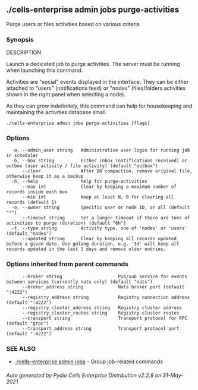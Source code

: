 ## ./cells-enterprise admin jobs purge-activities

Purge users or files activities based on various criteria

### Synopsis


DESCRIPTION

  Launch a dedicated job to purge activities. The server must be running when launching this command.

  Activities are "social" events displayed in the interface. They can be either attached to "users" (notifications feed)
  or "nodes" (files/folders activities shown in the right panel when selecting a node).

  As they can grow indefinitely, this command can help for housekeeping and maintaining the activities database small.


```
./cells-enterprise admin jobs purge-activities [flags]
```

### Options

```
  -a, --admin_user string   Administrative user login for running job in scheduler
  -b, --box string          Either inbox (notifications received) or outbox (user activity / file activity) (default "outbox")
      --clear               After DB compaction, remove original file, otherwise keep it as a backup
  -h, --help                help for purge-activities
      --max int             Clear by keeping a maximum number of records inside each box
      --min int             Keep at least N, 0 for clearing all records (default 1)
  -o, --owner string        Specific user or node ID, or all (default "*")
      --timeout string      Set a longer timeout if there are tons of activities to purge (duration) (default "6h")
  -t, --type string         Activity type, one of 'nodes' or 'users' (default "nodes")
      --updated string      Clear by keeping all records updated before a given date. Use golang duration, e.g. '3d' will keep all records updated in the last 3 days and remove older entries.
```

### Options inherited from parent commands

```
      --broker string                     Pub/sub service for events between services (currently nats only) (default "nats")
      --broker_address string             Nats broker port (default ":4222")
      --registry_address string           Registry connection address (default ":4222")
      --registry_cluster_address string   Registry cluster address
      --registry_cluster_routes string    Registry cluster routes
      --transport string                  Transport protocol for RPC (default "grpc")
      --transport_address string          Transport protocol port (default ":4222")
```

### SEE ALSO

* [./cells-enterprise admin jobs](./cells-enterprise-admin-jobs)	 - Group job-related commands

###### Auto generated by Pydio Cells Enterprise Distribution v2.2.8 on 31-May-2021
